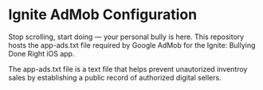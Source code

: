 # Ignite AdMob Configuration
Stop scrolling, start doing — your personal bully is here.
This repository hosts the app-ads.txt file required by Google AdMob for the Ignite: Bullying Done Right iOS app.

The app-ads.txt file is a text file that helps prevent unautorized inventroy sales by establishing a public record of authorized digital sellers.
